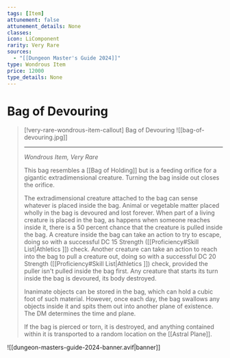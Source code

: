 ```yaml
---
tags: [Item]
attunement: false
attunement_details: None
classes: 
icon: LiComponent
rarity: Very Rare
sources:
  - "[[Dungeon Master's Guide 2024]]"
type: Wondrous Item
price: 12000
type_details: None
---
```

# Bag of Devouring
>[!very-rare-wondrous-item-callout] Bag of Devouring
>![[bag-of-devouring.jpg]]
>
>- - -
>_Wondrous Item, Very Rare_
>
>This bag resembles a [[Bag of Holding]] but is a feeding orifice for a gigantic extradimensional creature. Turning the bag inside out closes the orifice.
>
>The extradimensional creature attached to the bag can sense whatever is placed inside the bag. Animal or vegetable matter placed wholly in the bag is devoured and lost forever. When part of a living creature is placed in the bag, as happens when someone reaches inside it, there is a 50 percent chance that the creature is pulled inside the bag. A creature inside the bag can take an action to try to escape, doing so with a successful DC 15 Strength ([[Proficiency#Skill List\|Athletics ]]) check. Another creature can take an action to reach into the bag to pull a creature out, doing so with a successful DC 20 Strength ([[Proficiency#Skill List\|Athletics ]]) check, provided the puller isn't pulled inside the bag first. Any creature that starts its turn inside the bag is devoured, its body destroyed.
>
>Inanimate objects can be stored in the bag, which can hold a cubic foot of such material. However, once each day, the bag swallows any objects inside it and spits them out into another plane of existence. The DM determines the time and plane.
>
>If the bag is pierced or torn, it is destroyed, and anything contained within it is transported to a random location on the [[Astral Plane]].
>


![[dungeon-masters-guide-2024-banner.avif|banner]]